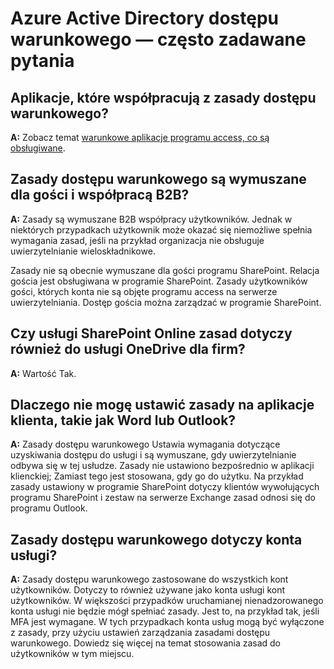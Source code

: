 <properties
    pageTitle="Azure Active Directory dostępu warunkowego: często zadawane pytania | Microsoft Azure"
    description="Często zadawane pytania dotyczące dostępu warunkowego "
    services="active-directory"
    documentationCenter=""
    authors="MarkusVi"
    manager="femila"
    editor=""/>

<tags
    ms.service="active-directory"
    ms.workload="identity"
    ms.tgt_pltfrm="na"
    ms.devlang="na"
    ms.topic="article"
    ms.date="10/20/2016"
    ms.author="markvi"/>

# <a name="azure-active-directory-conditional-access-faq"></a>Azure Active Directory dostępu warunkowego — często zadawane pytania

## <a name="which-applications-work-with-conditional-access-policies"></a>Aplikacje, które współpracują z zasady dostępu warunkowego?

**A:** Zobacz temat [warunkowe aplikacje programu access, co są obsługiwane](active-directory-conditional-access-supported-apps.md).

## <a name="are-conditional-access-policies-enforced-for-b2b-collaboration-and-guest-users"></a>Zasady dostępu warunkowego są wymuszane dla gości i współpracą B2B?

**A:** Zasady są wymuszane B2B współpracy użytkowników. Jednak w niektórych przypadkach użytkownik może okazać się niemożliwe spełnia wymagania zasad, jeśli na przykład organizacja nie obsługuje uwierzytelnianie wieloskładnikowe. 

Zasady nie są obecnie wymuszane dla gości programu SharePoint. Relacja gościa jest obsługiwana w programie SharePoint. Zasady użytkowników gości, których konta nie są objęte programu access na serwerze uwierzytelniania. Dostęp gościa można zarządzać w programie SharePoint.

## <a name="does-a-sharepoint-online-policy-also-apply-to-onedrive-for-business"></a>Czy usługi SharePoint Online zasad dotyczy również do usługi OneDrive dla firm?

**A:** Wartość Tak.
 
## <a name="why-cant-i-set-a-policy-on-client-apps-like-word-or-outlook"></a>Dlaczego nie mogę ustawić zasady na aplikacje klienta, takie jak Word lub Outlook?

**A:** Zasady dostępu warunkowego Ustawia wymagania dotyczące uzyskiwania dostępu do usługi i są wymuszane, gdy uwierzytelnianie odbywa się w tej usłudze. Zasady nie ustawiono bezpośrednio w aplikacji klienckiej; Zamiast tego jest stosowana, gdy go do użytku. Na przykład zasady ustawiony w programie SharePoint dotyczy klientów wywołujących programu SharePoint i zestaw na serwerze Exchange zasad odnosi się do programu Outlook.


## <a name="does-a-conditional-access-policy-apply-to-service-accounts"></a>Zasady dostępu warunkowego dotyczy konta usługi?

**A:** Zasady dostępu warunkowego zastosowane do wszystkich kont użytkowników. Dotyczy to również używane jako konta usługi kont użytkowników. W większości przypadków uruchamianej nienadzorowanego konta usługi nie będzie mógł spełniać zasady. Jest to, na przykład tak, jeśli MFA jest wymagane. W tych przypadkach konta usług mogą być wyłączone z zasady, przy użyciu ustawień zarządzania zasadami dostępu warunkowego. Dowiedz się więcej na temat stosowania zasad do użytkowników w tym miejscu.
